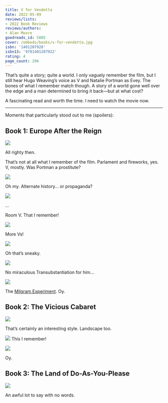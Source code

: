 ```yaml
---
title: V for Vendetta
date: 2022-05-09
reviews/lists:
- 2022 Book Reviews
reviews/authors:
- Alan Moore
goodreads_id: 5805
cover: /embeds/books/v-for-vendetta.jpg
isbn: '1401207928'
isbn13: '9781401207922'
rating: 4
page_count: 296
---
```

That’s quite a story; quite a world. I only vaguely remember the film, but I still hear Hugo Weaving’s voice as V and Natalie Portman as Evey. The bones of what I remember match though. A story of a world gone well over the edge and a man determined to bring it back—but at what cost?

A fascinating read and worth the time. I need to watch the movie now. 

<!--more-->

---

Moments that particularly stood out to me (spoilers):

## Book 1: Europe After the Reign

![](/embeds/books/attachments/v-eaf627.png)

All righty then. 

That’s not at all what I remember of the film. Parlament and fireworks, yes. V, mostly. Was Portman a prostitute?

![](/embeds/books/attachments/v-2fc86b.png)

Oh my. Alternate history… or propaganda?

![](/embeds/books/attachments/v-f2ecea.png)

…

Room V. That I remember!

![](/embeds/books/attachments/v-8e2bca.png)

More Vs!

![](/embeds/books/attachments/v-d97b4e.png)

Oh that’s sneaky. 

![](/embeds/books/attachments/v-7b99c4.png)

No miraculous Transubstantiation for him…

![](/embeds/books/attachments/v-196688.png)

The [Milgram Experiment](https://en.wikipedia.org/wiki/Milgram_experiment). Oy. 

## Book 2: The Vicious Cabaret

![](/embeds/books/attachments/v-5b53aa.png)

That’s certainly an interesting style. Landscape too. 

![](/embeds/books/attachments/v-54a929.png)
This I remember!

![](/embeds/books/attachments/v-134a95.png)

Oy. 

## Book 3: The Land of Do-As-You-Please

![](/embeds/books/attachments/v-f286aa.png)

An awful lot to say with no words.